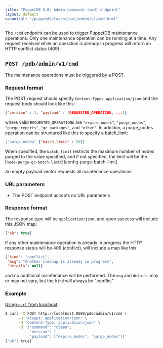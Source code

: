 ```yaml
---
title: "PuppetDB 5.0: Admin commands (cmd) endpoint"
layout: default
canonical: "/puppetdb/latest/api/admin/v1/cmd.html"
---
```


[curl]: ../../query/curl.html#using-curl-from-localhost-non-sslhttp
[config-purge-limit]: ../../../configure.markdown#node-purge-gc-batch-limit


The `/cmd` endpoint can be used to trigger PuppetDB maintenance
operations.  Only one maintenance operation can be running at a time.
Any request received while an operation is already in progress will
return an HTTP conflict status (409).

## `POST /pdb/admin/v1/cmd`

The maintenance operations must be triggered by a POST.

### Request format

The POST request should specify `Content-Type: application/json` and
the request body should look like this:

  ``` json
  {"version" : 1, "payload" : [REQUESTED_OPERATION, ...]}
  ```

where valid `REQUESTED_OPERATION`s are `"expire_nodes"`,
`"purge_nodes"`, `"purge_reports"`, `"gc_packages"`, and `"other"`.
In addition, a purge_nodes operation can be structured like this to
specify a batch_limit:

  ``` json
  ["purge_nodes" {"batch_limit" : 50}]
  ```

When specified, the `batch_limit` restricts the maximum number of
nodes purged to the value specified, and if not specified, the limit
will be the [`node-purge-gc-batch-limit`][config-purge-batch-limit].

An empty payload vector requests all maintenance operations.

### URL parameters

* The POST endpoint accepts no URL parameters.

### Response format

The response type will be `application/json`, and upon success will
include this JSON map:

  ``` json
  {"ok": true}
  ```

If any other maintenance operation is already in progress the HTTP
response status will be 409 (conflict), will include a map like this

  ``` json
  {"kind": "conflict",
   "msg": "Another cleanup is already in progress",
   "details": null}
  ```

and no additional maintenance will be performed.  The `msg` and
`details` may or may not vary, but the `kind` will always be
"conflict".

### Example

[Using `curl` from localhost][curl]:

  ``` sh
  $ curl -X POST http://localhost:8080/pdb/admin/v1/cmd \
        -H 'Accept: application/json' \
        -H 'Content-Type: application/json' \
        -d '{"command": "clean",
             "version": 1,
             "payload": ["expire_nodes", "purge_nodes"]}'
  {"ok": true}
  ```
